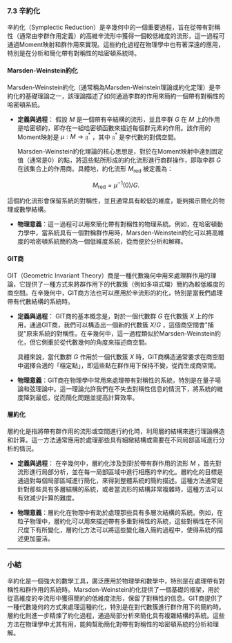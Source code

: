 ### 7.3 辛約化

辛約化（Symplectic Reduction）是辛幾何中的一個重要過程，旨在從帶有對稱性（通常由李群作用定義）的高維辛流形中獲得一個較低維度的流形，這一過程可通過Moment映射和群作用來實現。這些約化過程在物理學中也有著深遠的應用，特別是在分析和簡化帶有對稱性的哈密頓系統時。

#### Marsden-Weinstein約化

Marsden-Weinstein約化（通常稱為Marsden-Weinstein理論或約化定理）是辛約化的基礎理論之一，該理論描述了如何通過李群的作用來簡約一個帶有對稱性的哈密頓系統。

- **定義與過程**：
  假設  $`M`$  是一個帶有辛結構的流形，並且李群  $`G`$  在  $`M`$  上的作用是哈密頓的，即存在一組哈密頓函數來描述每個群元素的作用。該作用的Moment映射是  $`\mu: M \to \mathfrak{g}^*`$ ，其中  $`\mathfrak{g}^*`$  是李代數的對偶空間。
  
  Marsden-Weinstein約化理論的核心思想是，對於在Moment映射中達到固定值（通常是0）的點，將這些點所形成的約化流形進行商群操作，即取李群  $`G`$  在該集合上的作用商。具體地，約化流形  $`M_{\text{red}}`$  被定義為：
  
```math
M_{\text{red}} = \mu^{-1}(0) / G.
```

  這個約化流形會保留系統的對稱性，並且通常具有較低的維度，能夠揭示簡化的物理或數學結構。

- **物理意義**：這一過程可以用來簡化帶有對稱性的物理系統。例如，在哈密頓動力學中，當系統具有一個對稱群作用時，Marsden-Weinstein約化可以將高維度的哈密頓系統簡約為一個低維度系統，從而便於分析和解釋。

#### GIT商

GIT（Geometric Invariant Theory）商是一種代數幾何中用來處理群作用的理論，它提供了一種方式來將群作用下的代數簇（例如多項式環）簡約為較低維度的商空間。在辛幾何中，GIT商方法也可以應用於辛流形的約化，特別是當我們處理帶有代數結構的系統時。

- **定義與過程**：
  GIT商的基本概念是，對於一個代數群  $`G`$  在代數簇  $`X`$  上的作用，通過GIT商，我們可以構造出一個新的代數簇  $`X / G`$ ，這個商空間會"捕捉"原來系統的對稱性。在辛幾何中，這一過程類似於Marsden-Weinstein約化，但它側重於從代數幾何的角度來描述商空間。
  
  具體來說，當代數群  $`G`$  作用於一個代數簇  $`X`$  時，GIT商構造通常要求在商空間中選擇合適的「穩定點」，即這些點在群作用下保持不變，從而生成商空間。

- **物理意義**：GIT商在物理學中常用來處理帶有對稱性的系統，特別是在量子場論和弦理論中。這一理論允許我們在不失去對稱性信息的情況下，將系統的維度降到最低，從而簡化問題並提高計算效率。

#### 層約化

層約化是指將帶有群作用的流形或空間進行約化時，利用層的結構來進行理論構造和計算。這一方法通常應用於處理那些具有細緻結構或需要在不同局部區域進行分析的情況。

- **定義與過程**：
  在辛幾何中，層約化涉及到對於帶有群作用的流形  $`M`$ ，首先對流形進行局部分析，並在每一局部區域中進行相應的辛約化。層約化的目標是通過對每個局部區域進行簡化，來得到整體系統的簡約描述。這種方法通常是針對那些具有多層結構的系統，或者當流形的結構非常複雜時，這種方法可以有效減少計算的難度。

- **物理意義**：層約化在物理中有助於處理那些具有多層次結構的系統。例如，在粒子物理中，層約化可以用來描述帶有多重對稱性的系統，這些對稱性在不同尺度下有所變化，層約化方法可以將這些變化融入簡約過程中，使得系統的描述更加靈活。

---

### 小結

辛約化是一個強大的數學工具，廣泛應用於物理學和數學中，特別是在處理帶有對稱性和群作用的系統時。Marsden-Weinstein約化提供了一個基礎的框架，用於從高維度的辛流形中獲得簡約的低維度流形，保留了對稱性的信息。GIT商提供了一種代數幾何的方式來處理這種約化，特別是在對代數簇進行群作用下的簡約時。層約化則進一步精煉了約化過程，通過局部分析來簡化具有複雜結構的系統。這些方法在物理學中尤其有用，能夠幫助簡化對帶有對稱性的哈密頓系統的分析和理解。